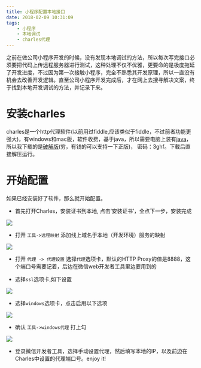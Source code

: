 ```yaml
---
title: 小程序配置本地接口
date: 2018-02-09 10:31:09
tags:
    - 小程序
    - 本地调试
    - charles代理
---
```

之前在做公司小程序开发的时候，没有发现本地调试的方法，所以每次写完接口必须要把代码上传远程服务器进行测试，这种处理不仅不优雅，更要命的是极度拖延了开发进度，不过因为第一次接触小程序，完全不熟悉其开发原理，所以一直没有机会去改善开发逻辑。直至公司小程序开发完成后，才在网上去搜寻解决文案，终于找到本地开发调试的方法，并记录下来。
<!-- more -->
# 安装charles

charles是一个http代理软件(以前用过fiddle,应该类似于fiddle，不过前者功能更强大)，有windows和mac版，软件收费，基于java，所以需要电脑上装有[java](http://www.java.com)，所以我下载的是[破解版](https://pan.baidu.com/s/1dHaY9ah)(穷，有钱的可以支持一下正版)， 密码：3ghf。下载后直接解压运行。

# 开始配置

如果已经安装好了软件，那么就开始配置。

+ 首先打开Charles，安装证书到本地, 点击‘安装证书’，全点下一步，安装完成

![](http://oy9tlpm12.bkt.clouddn.com/1.png)

+ 打开 `工具->远程映射` 添加线上域名于本地（开发环境）服务的映射

![](http://oy9tlpm12.bkt.clouddn.com/22.png)

+ 打开 `代理 -> 代理设置` 选择`代理`选项卡，默认的HTTP Proxy的值是8888，这个端口号需要记着，后边在微信web开发者工具里边要用到的

+ 选择`ssl`选项卡,如下设置

![](http://oy9tlpm12.bkt.clouddn.com/6.png)

+ 选择`windows`选项卡，点击启用以下选项

![](http://oy9tlpm12.bkt.clouddn.com/3.png)

+ 确认 `工具->windows代理` 打上勾

![](http://oy9tlpm12.bkt.clouddn.com/4.png)

+ 登录微信开发者工具，选择手动设置代理，然后填写本地的IP，以及前边在Charles中设置的代理端口号。enjoy it!

